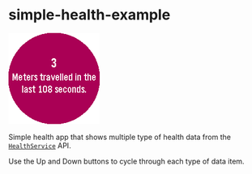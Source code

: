 # simple-health-example

![](screenshots/chalk.png)

Simple health app that shows multiple type of health data from the 
[`HealthService`](https://developer.getpebble.com/docs/c/preview/Foundation/Event_Service/HealthService/)
API.

Use the Up and Down buttons to cycle through each type of data item.
